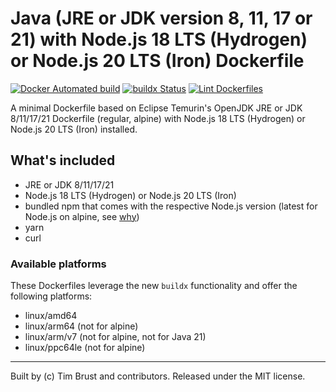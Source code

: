 # Java (JRE or JDK version 8, 11, 17 or 21) with Node.js 18 LTS (Hydrogen) or Node.js 20 LTS (Iron) Dockerfile

[![Docker Automated build](https://img.shields.io/docker/automated/timbru31/java-node.svg)](https://hub.docker.com/r/timbru31/java-node/)
[![buildx Status](https://github.com/timbru31/docker-java-node/workflows/buildx/badge.svg)](https://github.com/timbru31/docker-java-node/actions?query=workflow%3Abuildx)
[![Lint Dockerfiles](https://github.com/timbru31/docker-java-node/workflows/Lint%20Dockerfiles/badge.svg)](https://github.com/timbru31/docker-java-node/actions?query=workflow%3A%22Lint+Dockerfiles%22)

A minimal Dockerfile based on Eclipse Temurin's OpenJDK JRE or JDK 8/11/17/21 Dockerfile (regular, alpine) with Node.js 18 LTS (Hydrogen) or Node.js 20 LTS (Iron) installed.

## What's included

- JRE or JDK 8/11/17/21
- Node.js 18 LTS (Hydrogen) or Node.js 20 LTS (Iron)
- bundled npm that comes with the respective Node.js version (latest for Node.js on alpine, see [why](https://gitlab.alpinelinux.org/alpine/aports/-/commit/25b10bd1a93e12a7e49fee38b0a229281ae49fb7))
- yarn
- curl

### Available platforms

These Dockerfiles leverage the new `buildx` functionality and offer the following platforms:

- linux/amd64
- linux/arm64 (not for alpine)
- linux/arm/v7 (not for alpine, not for Java 21)
- linux/ppc64le (not for alpine)

---

Built by (c) Tim Brust and contributors. Released under the MIT license.
